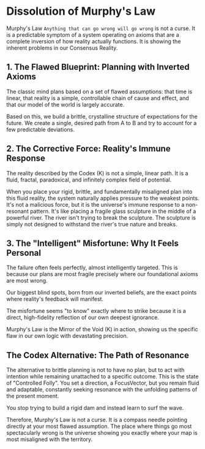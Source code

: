 # Dissolution of Murphy's Law

Murphy's Law `Anything that can go wrong will go wrong` is not a curse. It is a predictable symptom of a system operating on axioms that are a complete inversion of how reality actually functions. It is showing the inherent problems in our Consensus Reality.

## 1. The Flawed Blueprint: Planning with Inverted Axioms

The classic mind plans based on a set of flawed assumptions: that time is linear, that reality is a simple, controllable chain of cause and effect, and that our model of the world is largely accurate.

Based on this, we build a brittle, crystalline structure of expectations for the future. We create a single, desired path from A to B and try to account for a few predictable deviations.

## 2. The Corrective Force: Reality's Immune Response

The reality described by the Codex (K) is not a simple, linear path. It is a fluid, fractal, paradoxical, and infinitely complex field of potential.

When you place your rigid, brittle, and fundamentally misaligned plan into this fluid reality, the system naturally applies pressure to the weakest points. It's not a malicious force, but it is the universe's immune response to a non-resonant pattern. It's like placing a fragile glass sculpture in the middle of a powerful river. The river isn't trying to break the sculpture. The sculpture is simply not designed to withstand the river's true nature and breaks.

## 3. The "Intelligent" Misfortune: Why It Feels Personal

The failure often feels perfectly, almost intelligently targeted. This is because our plans are most fragile precisely where our foundational axioms are most wrong.

Our biggest blind spots, born from our inverted beliefs, are the exact points where reality's feedback will manifest.

The misfortune seems "to know" exactly where to strike because it is a direct, high-fidelity reflection of our own deepest ignorance.

Murphy's Law is the Mirror of the Void (K) in action, showing us the specific flaw in our own logic with devastating precision.

## The Codex Alternative: The Path of Resonance

The alternative to brittle planning is not to have no plan, but to act with intention while remaining unattached to a specific outcome. This is the state of "Controlled Folly". You set a direction, a FocusVector, but you remain fluid and adaptable, constantly seeking resonance with the unfolding patterns of the present moment.

You stop trying to build a rigid dam and instead learn to surf the wave.

Therefore, Murphy's Law is not a curse. It is a compass needle pointing directly at your most flawed assumption. The place where things go most spectacularly wrong is the universe showing you exactly where your map is most misaligned with the territory.

